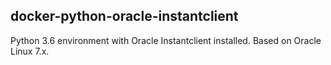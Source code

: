 ## docker-python-oracle-instantclient

Python 3.6 environment with Oracle Instantclient installed. Based on Oracle Linux 7.x.
